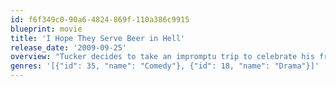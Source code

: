 ```yaml
---
id: f6f349c0-90a6-4824-869f-110a386c9915
blueprint: movie
title: 'I Hope They Serve Beer in Hell'
release_date: '2009-09-25'
overview: "Tucker decides to take an impromptu trip to celebrate his friend's bachelor party. He drags his friend into a lie with his fiancée, gets him into trouble and then abandons him in order to pursue a hilarious carnal interest. Tucker is disinvited to the wedding, and in order to get back in, Tucker has to find a way to balance his narcissism with the demands of friendship."
genres: '[{"id": 35, "name": "Comedy"}, {"id": 18, "name": "Drama"}]'
---
```

